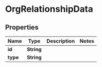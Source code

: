 # OrgRelationshipData

## Properties
Name | Type | Description | Notes
------------ | ------------- | ------------- | -------------
**id** | **String** |  | 
**type** | **String** |  | 
